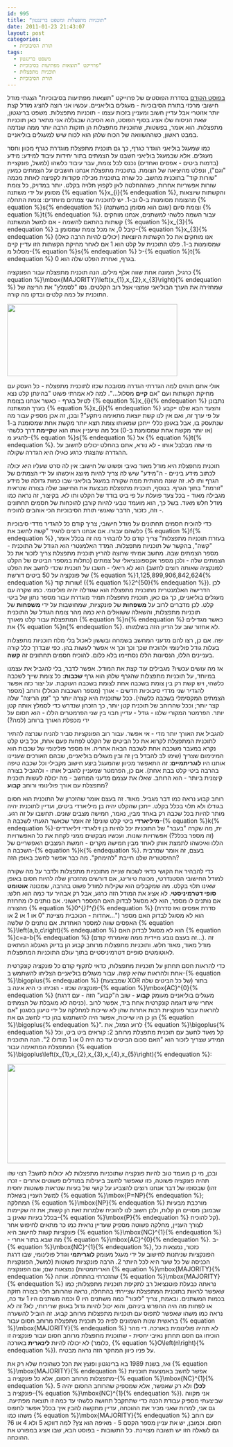 ```yaml
---
id: 995
title: "תוכניות מתפצלות ומשפט ברינגטון"
date: 2011-01-23 21:43:07
layout: post
categories: 
  - תורת הסיבוכיות
tags: 
  - משפט ברינגטון
  - פרוייקט "תוצאות מפתיעות בסיבוכיות"
  - תוכניות מתפצלות
  - תורת הסיבוכיות
---
```

<a href="http://www.gadial.net/2011/01/18/what_are_boolean_circuits/">בפוסט הקודם</a> בסדרת הפוסטים של פרוייקט "תוצאות מפתיעות בסיבוכיות" הצגתי מודל חישובי מרכזי בתורת הסיבוכיות - מעגלים בוליאניים. עכשיו אני רוצה להציג מודל קצת יותר אזוטרי אבל עדיין חשוב ומעניין בזכות עצמו - תוכניות מתפצלות. משפט ברינגטון, שאת הניסוח שלו אציג בסוף הפוסט, הוא הסיבה שבגללה אני מתאר כאן תוכניות מתפצלות. הוא אומר, בפשטות, שתוכניות מתפצלות הן חזקות הרבה יותר ממה שנדמה במבט ראשון, כשההשוואה של הכוח שלהן הוא לכוח שיש למעגלים בוליאניים.

כמו שמעגל בוליאני הוגדר כגרף, כך גם תוכנית מתפצלת מוגדרת כגרף מכוון וחסר מעגלים. אלא שבמעגל בוליאני חשבנו על הצמתים בתור יחידות עיבוד למידע: מידע (בדמות ביטים - אפסים ואחדים) נכנס לכל צומת, עבר עיבוד כלשהו (למשל, פונקציית "וגם"), ונפלט מהיציאה של הצומת. בתוכנית מתפצלת אנחנו חושבים על הצמתים כמעין "שורות קוד" בתוכנית מחשב. כל שורה בתוכנית מכילה פקודות לקפיצה לאחת מכמה שורות אפשריות אחרות, כשההחלטה לאן לקפוץ תלויה בקלט. יותר במדויק, כל צומת מסומן על ידי משתנה {% equation %}x_{i}{% endequation %}, והקשתות שיוצאות מהצומת מסומנות ב-0 וב-1. יש לתוכנית שני צמתים מיוחדים: צומת התחלה {% equation %}s{% endequation %} (שגם הוא מסומן במשתנה) וצומת סיום {% equation %}t{% endequation %}. עבור השמה כלשהי למשתנים, אנחנו מוחקים קשתות בהתאם להשמה - אם למשל המשתנה {% equation %}x_{3}{% endequation %} קיבל 0, אז מכל צומת שמסומן ב-{% equation %}x_{3}{% endequation %} (יכולים להיות הרבה כאלו) אנו מוחקים את כל הקשתות היוצאות שמסומנות ב-1. פלט התוכנית על קלט הוא 1 אם לאחר מחיקת הקשתות הזו עדיין קיים מסלול מ-{% equation %}s{% endequation %} ל-{% equation %}t{% endequation %} בגרף, ואחרת הפלט שלה הוא 0.

כרגיל, תמונה אחת שווה אלף מילים. הנה תוכנית מתפצלת עבור הפונקציה {% equation %}\mbox{MAJORITY}\left(x_{1},x_{2},x_{3}\right){% endequation %} שמחזירה את הערך הבוליאני שמצוי אצל רוב הקלטים. נסו "לסמלץ" את הריצה של התוכנית על כמה קלטים ובדקו מה קורה.

<a href="{{site.baseurl}}{{site.post_images}}/2011/01/bp_maj.png"><img class="alignnone size-full wp-image-996" title="bp_maj" src="{{site.baseurl}}{{site.post_images}}/2011/01/bp_maj.png" alt="" width="392" height="166" /></a>

אולי אתם תוהים למה הגדרתי הגדרה מסובכת שכזו לתוכנית מתפצלת - כל העסק עם מחיקת הקשתות ועם "אם <strong>קיים</strong> מסלול...". למה לא אמרתי פשוט "בהינתן קלט נצא לטיול בגרף - כאשר אנחנו בצומת {% equation %}x_{i}{% endequation %} נתבונן בערך המשתנה {% equation %}x_{i}{% endequation %} והצעד הבא שלנו ייקבע על פי ערך זה, ואם אין לנו קשת יוצאת מתאימה ניתקע"? ובכן, זה אכן מספיק עבור מה שנתעסק בו, אבל באופן כללי ייתכן שמאותו צומת תצא יותר מקשת אחת שמסומנת ב-1 (או יותר מקשת אחת שמסומנת ב-0) וכל מה שיעניין אותו הוא ש<strong>קיימת</strong> דרך כלשהי להגיע מ-{% equation %}s{% endequation %} אל {% equation %}t{% endequation %}. מי שזה מבלבל אותו - לא נורא, אתם בהחלט יכולים לחשוב על ההגדרה שהצגתי כרגע כאילו היא הגדרה שקולה.

תוכנית מתפצלת היא מודל מאוד נאיבי ופשוט של חישוב: אין לה סרט שעליו היא יכולה לכתוב מידע ביניים - ה"מידע" שיש לה צריך להיות מיוצג איכשהו על ידי הצמתים של הגרף ותו לא. זה שונה מהותית ממה שקורה במעגל בוליאני שבו כמות גדולה של מידע "זורמת" בתוך הגרף. בנוסף, תוכנית מתפצלת מבצעת את החישוב שלה בצורה שנראית מגבילה מאוד - בכל צעד פועלת על פי ביט בודד של הקלט ותו לא. בקיצור, זה נראה כמו מודל חלש מאוד. בשל כך, הוא מועמד טבעי להיות קורבן להוכחות של חסמים תחתונים - וזה, כזכור, הדבר שאנשי תורת הסיבוכיות הכי אוהבים להוכיח.

כדי להוכיח חסמים תחתונים על מודל חישובי, צריך קודם כל להגדיר מדדי סיבוכיות כלשהם עבורו. אם אנחנו רוצים להגיד "קשה לחשב את {% equation %}f{% endequation %} בעזרת תוכניות מתפצלות" צריך קודם כל להבהיר מה זה בכלל אומר, "קשה", בהקשר של תוכניות מתפצלות. המדד האלמנטרי הוא הגודל של התוכנית - מספר הצמתים שבה. מחשב אמיתי שרוצה להריץ תוכנית מתפצלת צריך לזכור את כל הצמתים שלה - ולכן מספר אקספוננציאלי של צמתים (כתלות במספר הביטים של הקלט לפונקציה שאותה רוצים לחשב) הוא לא ריאלי - חשבו על תוכנית שכדי לחשב את הפלט של פונקציה על 50 ביטים דורשת {% equation %}1,125,899,906,842,624{% endequation %} שורות קוד! ({% equation %}2^{50}{% endequation %}). לכן הדרישה האלמנטרית מתוכנית מתפצלת הוא שגודלה יהיה פולינומי. כמו שקרה עם מעגלים בוליאניים, כך גם כאן, תוכנית מתפצלת תמיד מוגדרת עבור מספר נתון של ביטי קלט. לכן מדברים לרוב על <strong>משפחות</strong> של פונקציות, שמחושבות על ידי <strong>משפחות</strong> של תוכניות מתפצלות, והשאלה ששואלים היא כמה מהר צומח הגודל של התוכנית המתפצלת עבור קלט מאורך {% equation %}n{% endequation %} כאשר מגדילים את {% equation %}n{% endequation %}. לא אחזור שוב על הדיון הזה בשלמותו.

יפה. אם כן, רצו להם מדעני המחשב בשמחה ובששון לאכול בלי מלח תוכניות מתפצלות בעלות גודל פולינומי ולהוכיח שכך וכך וכך אי אפשר לעשות בהן. כפי שבדרך כלל קורה בעניינים הללו, הנסיונות הללו נסתיימו בלא כלום. להוכיח חסמים תחתונים זה <strong>קשה</strong>.

אז מה עושים עכשיו? מגבילים עוד קצת את המודל. אפשר לדבר, בלי להגביל את עצמנו במיוחד, על תוכניות מתפצלות שהגרף שלהן הוא גרף <strong>שכבות</strong>: כל צומת שייך לשכבה כלשהי, ויש קשת רק בין צומת בשכבה אחת לצומת בשכבה העוקבת. על יצור כזה אפשר להגדיר שני מדדי סיבוכיות חדשים - אורך (מספר השכבות הכולל) ורוחב (מספר הצמתים המקסימלי בשכבה כלשהי). ככל שתוכנית היא קצרה יותר כך "זמן הריצה" שלה קצר יותר; וככל שהרוחב של תוכנית קטן יותר, כך הזכרון שנדרש כדי לסמלץ אותה קטן יותר. הפרמטר המקורי שלנו - גודל - עדיין חבוי בין שני הפרמטרים הללו - הוא חסום על ידי מכפלת האורך ברוחב (למה?)

להגביל את האורך יותר מדי - אי אפשר. עבור רוב הפונקציות סביר להניח שנרצה להתיר לתוכנית המתפצלת לקרוא את כל הביטים של הקלט לפחות פעם אחת, וכל ביט קלט נקרא במעבר משכבה אחת לשכבה הבאה אחריה. אז מספר פולינומי של שכבות הוא המינימום שצריך (שימו לב להבדל בין זה ובין מעגלים בוליאניים, שבהם האורכים שעניינו אותנו היו <strong>לוגריתמיים</strong>: זה התאפשר מכיוון שהמעגל ביצע חישוב מקבילי וכל שכבה טיפה בהרבה ביטי קלט בבת אחת). אם כן, הפרמטר שמעניין להגביל אותו - ולהגביל בצורה קיצונית ביותר - הוא הרוחב. שאלו את עצמם מדעני המחשב - מה יכולה לעשות תוכנית מתפצלת עם אורך פולינומי ורוחב <strong>קבוע</strong>?

רוחב קבוע נראה כמו דבר מגביל. מאוד. זה בעצם אומר שהזכרון של התוכנית הוא חסום בגודלו ולא תלוי בכלל בקלט. ייתכן שהקלט יהיה בן מיליארדי ביטים, ועדיין לתוכנית יהיה מותר להיות בכל שכבה רק באחד מבין, נאמר, חמישה מצבים שונים. תחשבו על זה רגע. <strong>מיליארדי</strong> ביטי קלט שונים! זה אומר שכאשר הגעתי לשכבה ה-{% equation %}k{% endequation %}-ית, מה שקרה "בעבר" של התוכנית יכל להיות בן זילארדי זיליארדים (זה מספר בכלל?) אפשרויות שונות. ועכשיו מבקשים ממני לקחת את כל האפשרויות הללו ואיכשהו לתמצת אותן לאחד מבין חמישה מקרים - חמשת המצבים האפשריים של השכבה ה-{% equation %}k{% endequation %}. בעצם, זה אומר שמרבית ההיסטוריה שלנו חייבת "להימחק". מה כבר אפשר לחשב באופן הזה?

כדי להבהיר את הקושי כדאי לשכוח שנייה מתוכניות מתפצלות ולדבר על מה שקורה למודל החישובי הסטנדרטי, מכונת טיורינג, אם דורשים מהזכרון שלה להיות חסום באופן שאינו תלוי בקלט. מה שמקבלים הוא שקילות למודל פשוט בהרבה, שמכונה <strong>אוטומט סופי דטרמיניסטי</strong>. לא אציג את המודל הזה כרגע, אבל רק אבהיר עד כמה הוא חלש: אם נותנים לו מספר, הוא לא מסוגל לבדוק האם המספר ראשוני. אם נותנים לו מחרוזת מהצורה {% equation %}0^{*}1^{*}{% endequation %} (סדרת אפסים ואז סדרת אחדות - הכוכבית מציינת "0 או 1 או 2 או...") הוא לא מסוגל לבדוק האם מספר האפסים שווה למספר האחדות. אם נותנים לו שלשה {% equation %}\left(a,b,c\right){% endequation %} הוא לא מסוגל לבדוק האם {% equation %}c=a-b{% endequation %} (זה בעצם נובע מיידית ממה שאמרתי קודם...). זה מודל מאוד, מאוד חלש. ותוכניות מתפצלות מרוחב קבוע הן בדיוק האנלוג המתאים לאוטומטים סופיים דטרמיניסטיים בתוך עולם התוכניות המתפצלות.

כדי להראות חסם תחתון על תוכניות מתפצלות, כדאי לתקוף קודם כל פונקציה קונקרטית אחת ולהראות שהיא קשה. עבור מעגלים בוליאניים הצליחו להשתמש ב-{% equation %}\bigoplus{% endequation %} (שמבצעת XOR של כל הביטים שלה) בתור פונקציה שכזו - הוכיחו כי היא אינה ב-{% equation %}\mbox{AC}^{0}{% endequation %} (מעגלים בוליאניים מעומק <strong>קבוע</strong> - שוב ה"קבוע" הזה - עם דרגת כניסה לא מוגבלת של הצמתים). אחרי שיש דוגמה קונקרטית אחת ביד, אפשר לרוב להראות עבור פונקציות רבות אחרות שהן לא שייכות למחלקה על ידי טיעון בסגנון "אם הן כן היו שייכות, אפשר היה להשתמש בהן כדי לחשב גם את {% equation %}\bigoplus{% endequation %}". לרוע המזל, את {% equation %}\bigoplus{% endequation %} קל מאוד לחשב עם תוכנית מתפצלת מרוחב 2: קוראים ביט ביט, וכל המידע שצריך לזכור הוא "האם סכום הביטים עד כה היה 0 או 1 מודולו 2". הנה התוכנית המתפצלת המתאימה עבור {% equation %}\bigoplus\left(x_{1},x_{2},x_{3},x_{4},x_{5}\right){% endequation %}:

<strong><a href="{{site.baseurl}}{{site.post_images}}/2011/01/xor_bp.png"><img class="alignnone size-full wp-image-999" title="xor_bp" src="{{site.baseurl}}{{site.post_images}}/2011/01/xor_bp.png" alt="" width="605" height="229" /></a>
</strong>

ובכן, מי כן מועמד טוב להיות פונקציה שתוכניות מתפצלות לא יכולות לחשב? רצוי שזו תהיה פונקציה פשוטה, כזו שאפשר לחשב ביעילות במודלים פשוטים אחרים - זכרו שבסופו של דבר אנחנו רוצים להצביע על קושי של בעיות שנראות פשוטות יחסית (זהו למשל העניין בשאלת {% equation %}\mbox{P=NP}{% endequation %}; המחלקה {% equation %}\mbox{NP}{% endequation %} מורכבת מבעיות שבמובן מסויים הן קלות, ולכן חשוב לנו להוכיח שלמרות זאת הן קשות; את זה שקיימות בכלל בעיות שאינן ב-{% equation %}\mbox{P}{% endequation %} קל להוכיח). לצורך העניין, מחלקה פשוטה מספיק שעדיין נראית כמו כר מתאים לחיפוש אחר פונקציות קשות לחישוב היא {% equation %}\mbox{NC}^{1}{% endequation %} - מה שבא בתור אחרי {% equation %}\mbox{AC}^{0}{% endequation %}. ב-{% equation %}\mbox{NC}^{1}{% endequation %}, כזכור, נמצאות כל הפונקציות שניתנות לחישוב על ידי מעגל מעומק <strong>לוגריתמי</strong> וגודל פולינומי, שבו דרגת הכניסה של כל שער היא לכל היותר 2. הרבה פונקציות פשוטות (למשל, הפונקציות האריתמטיות) נמצאות שם; וגם הפונקציה {% equation %}\mbox{MAJORITY}{% endequation %} שהזכרתי בהתחלה. אותה {% equation %}\mbox{MAJORITY}{% endequation %} נראתה כבעלת פוטנציאל רב לתקיפת תוכניות מתפצלות; כמו שאפשר לראות בתוכנית המתפצלת שציירתי בהתחלה, נראה שהרוחב תלוי בצורה חזקה בכמות המשתנים. ובאמת, צריך "לזכור" כמה משתנים היו 0 וכמה משתנים היו 1 עד כה, או לפחות מה היה ההפרש ביניהם, והוא יכול להיות גדול באופן שרירותי, לא? זה לא נראה כמו משהו שאפשר לתפוס עם תוכניות מתפצלות מרוחב קבוע. זה הוביל להשערה בראשית שנות השמונים לפיה כל תוכנית מתפצלת מרוחב חסום עבור {% equation %}\mbox{MAJORITY}{% endequation %} לא תהיה פולינומית באורכה. די מהר הוכיחו גם חסם תחתון נאיבי יחסית - שתוכנית מתפצלת מרוחב חסום עבור פונקציה זו לא יכולה להיות <strong>לינארית</strong> באורכה (כלומר, {% equation %}O\left(n\right){% endequation %}). על פניו כיוון המחקר הזה נראה מבטיח.

ואז, בשנת 1989 בא ברינגטון ופוצץ את הכל כשהוכיח שלא רק את {% equation %}\mbox{MAJORITY}{% endequation %} אפשר לחשב באמצעות תוכניות מתפצלות מרוחב חסום, אלא כל פונקציה ב-{% equation %}\mbox{NC}^{1}{% endequation %}. ולא רק שאפשר, אלא שמספיק שהרוחב החסום יהיה 5 (<strong>לכל</strong> פונקציה ב-{% equation %}\mbox{NC}^{1}{% endequation %}). אני מקווה שביצעתי מספיק עבודת הכנה כדי שתתקבל תחושה כלשהי עד כמה זו תוצאה מפתיעה. גם אני, למרות שאני מכיר את ההוכחה, עדיין מתקשה להבין איך בכלל אפשר לתפוס משהו כמו {% equation %}\mbox{MAJORITY}{% endequation %} עם רוחב חסום. וכמובן, יש את עניין מספר הקסם 5 - מאיפה הוא צץ? למה דווקא 5 ולא 4 או 6? גם לשאלה הזו יש תשובה מצויינת. כל התשובות - בפוסט הבא, שבו אציג במפורט את ההוכחה.
